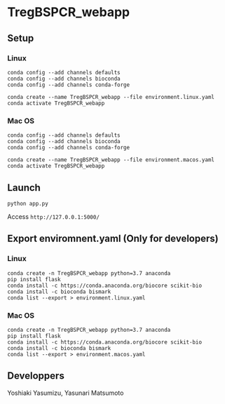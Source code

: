 # TregBSPCR_webapp

## Setup

### Linux

```
conda config --add channels defaults
conda config --add channels bioconda
conda config --add channels conda-forge

conda create --name TregBSPCR_webapp --file environment.linux.yaml
conda activate TregBSPCR_webapp
```

### Mac OS

```
conda config --add channels defaults
conda config --add channels bioconda
conda config --add channels conda-forge

conda create --name TregBSPCR_webapp --file environment.macos.yaml
conda activate TregBSPCR_webapp
```
 
## Launch 

```
python app.py
```

Access `http://127.0.0.1:5000/`

## Export enviromnent.yaml (Only for developers)

### Linux

```
conda create -n TregBSPCR_webapp python=3.7 anaconda
pip install flask
conda install -c https://conda.anaconda.org/biocore scikit-bio
conda install -c bioconda bismark
conda list --export > environment.linux.yaml
```

### Mac OS

```
conda create -n TregBSPCR_webapp python=3.7 anaconda
pip install flask
conda install -c https://conda.anaconda.org/biocore scikit-bio
conda install -c bioconda bismark
conda list --export > environment.macos.yaml
```


## Developpers

Yoshiaki Yasumizu, Yasunari Matsumoto
